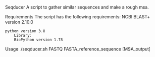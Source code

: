 Seqducer
A script to gather similar sequences and make a rough msa.

Requirements
The script has the following requirements:
	NCBI BLAST+ version 2.10.0

	python version 3.8
		Library:
		BioPython version 1.78

Usage
./seqducer.sh FASTQ FASTA_reference_sequence [MSA_output]
